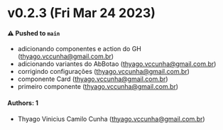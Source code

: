 # v0.2.3 (Fri Mar 24 2023)

#### ⚠️ Pushed to `main`

- adicionando componentes e action do GH (thyago.vccunha@gmail.com.br)
- adicionando variantes do AbBotao (thyago.vccunha@gmail.com.br)
- corrigindo configurações (thyago.vccunha@gmail.com.br)
- componente Card (thyago.vccunha@gmail.com.br)
- primeiro componente (thyago.vccunha@gmail.com.br)

#### Authors: 1

- Thyago Vinicius Camilo Cunha (thyago.vccunha@gmail.com.br)
